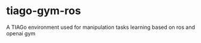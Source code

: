 # tiago-gym-ros
A TIAGo environment used for manipulation tasks learning based on ros and openai gym
